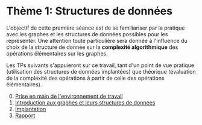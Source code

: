 
# Thème 1: Structures de données

L'objectif de cette première séance est de se familiariser par la
pratique avec les graphes et les structures de données possibles pour
les représenter. Une attention toute particulière sera donnée à
l'influence du choix de la structure de donnée sur la **complexité
algorithmique** des opérations élémentaires sur les graphes.

Les TPs suivants s'appuieront sur ce travail, tant d'un point de vue
pratique (utilisation des structures de données implantées) que
théorique (évaluation de la complexité des opérations à partir de
celle des opérations élémentaires).

0. [Prise en main de l'environnement de travail](00-PriseEnMain.md)
1. [Introduction aux graphes et leurs structures de données](01-Introduction.md)
2. [Implantation](02-Implantation.md)
3. [Rapport](Rapport.md)
